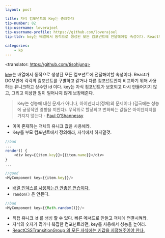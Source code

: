```yaml
---
layout: post

title: 자식 컴포넌트의 Key는 중요하다
tip-number: 02
tip-username: loverajoel 
tip-username-profile: https://github.com/loverajoel
tip-tldr: key는 배열에서 동적으로 생성된 모든 컴포넌트에 전달해야할 속성이다. React가 DOM안에 각각의 컴포넌트를 구별하고 같거나 다른 컴포넌트인지 비교하기 위해 사용하는 유니크하고 상수인 id 이다. key는 자식 컴포넌트가 보호되고 다시 만들어지지 않고, 그리고 이상한 일이 일어나지 않게 보장해준다.

categories:
    - ko
---
```

<translator: https://github.com/tisohjung>

[key](https://facebook.github.io/react/docs/multiple-components.html#dynamic-children)는 배열에서 동적으로 생성된 모든 컴포넌트에 전달해야할 속성이다. React가 DOM안에 각각의 컴포넌트를 구별하고 같거나 다른 컴포넌트인지 비교하기 위해 사용하는 유니크하고 상수인 id 이다. key는 자식 컴포넌트가 보호되고 다시 만들어지지 않고, 그리고 이상한 일이 일어나지 않게 보장해준다.

> Key는 성능에 대한 문제가 아니다, 아이덴티티(정체)의 문제이다 (결국에는 성능에 긍정적인 영향을 끼친다). 무작위로 할당되고 변화되는 값들은 아이덴티티를 가지지 않는다 - [Paul O’Shannessy](https://github.com/facebook/react/issues/1342#issuecomment-39230939)

- 이미 존재하는 객체의 유니크 값을 사용해라.
- Key를 부모 컴포넌트에서 정의해라, 자식에서 하지말것.

```javascript
//bad
...
render() {
	<div key={{item.key}}>{{item.name}}</div>
}
...

//good
<MyComponent key={{item.key}}/>
```
- [배열 인덱스를 사용하는건 안좋은 연습이다.](https://medium.com/@robinpokorny/index-as-a-key-is-an-anti-pattern-e0349aece318#.76co046o9)
- `random()` 은 안된다.

```javascript
//bad
<MyComponent key={{Math.random()}}/>
```

- 직접 유니크 id 를 생성 할 수 있다. 빠른 메서드로 만들고 객체에 연결시켜라.
- 자식의 숫자가 많거나 복잡한 컴포넌트라면, key를 사용해서 성능을 높여라.
- [ReactCSSTransitionGroup 의 모든 자식에는 키값을 지정해주어야 한다.](http://docs.reactjs-china.com/react/docs/animation.html)